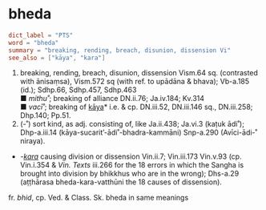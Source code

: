 # bheda

``` toml
dict_label = "PTS"
word = "bheda"
summary = "breaking, rending, breach, disunion, dissension Vi"
see_also = ["kāya", "kara"]
```

1. breaking, rending, breach, disunion, dissension Vism.64 sq. (contrasted with ānisaṃsa), Vism.572 sq (with ref. to upādāna & bhava); Vb\-a.185 (id.); Sdhp.66, Sdhp.457, Sdhp.463  
   ■ *mithu˚*; breaking of alliance DN.ii.76; Ja.iv.184; Kv.314  
   ■ *vacī˚*; breaking of [kāya](kāya.md)* i.e. & cp. DN.iii.52, DN.iii.146 sq., DN.iii.258; Dhp.140; Pp.51.
2. (\-˚) sort kind, as adj. consisting of, like Ja.ii.438; Ja.vi.3 (kaṭuk ādi˚); Dhp\-a.iii.14 (kāya\-sucarit’\-ādi˚\-bhadra\-kammāni) Snp\-a.290 (Avīci\-ādi\-˚ niraya).

* *\-[kara](kara.md)* causing division or dissension Vin.ii.7; Vin.iii.173 Vin.v.93 (cp. Vin.i.354 & *Vin. Texts* iii.266 for the 18 errors in which the Sangha is brought into division by bhikkhus who are in the wrong); Dhs\-a.29 (aṭṭhārasa bheda\-kara\-vatthūni the 18 causes of dissension).

fr. *bhid*, cp. Ved. & Class. Sk. bheda in same meanings

